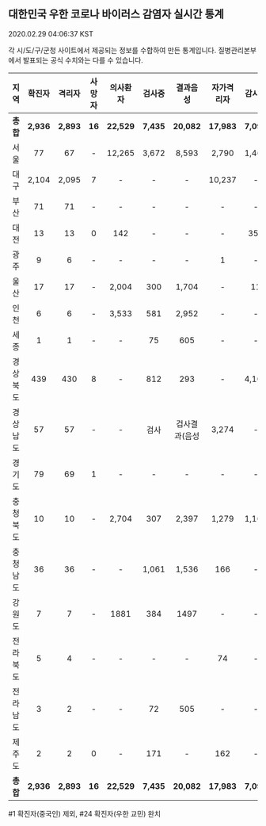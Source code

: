 
## 대한민국 우한 코로나 바이러스 감염자 실시간 통계
2020.02.29 04:06:37 KST

각 시/도/구/군청 사이트에서 제공되는 정보를 수합하여 만든 통계입니다.
질병관리본부에서 발표되는 공식 수치와는 다를 수 있습니다.


        
|  지역  | 확진자 |  격리자  |  사망자  |  의사환자  |  검사중  |  결과음성  |  자가격리자  |  감시중  |  감시해제  |  완치  |
|:------:|:------:|:--------:|:--------:|:----------:|:--------:|:----------------:|:------------:|:--------:|:----------:|:--:|
|**총합**|**2,936**|**2,893**|**16**|**22,529**|**7,435**|**20,082**|**17,983**|**7,090**|**3,356**|**26**|
|서울|77|67|-|12,265|3,672|8,593|2,790|1,460|1,330|10|
|대구|2,104|2,095|7 |-|-|-|10,237|-|-|2 |
|부산|71|71|-|-|-|-|-|-|-|-|
|대전|13|13|0|142|-|-|-|353|1703|-|
|광주|9|6|-|-|-|-|1|-|-|2|
|울산|17|17|-|2,004|300|1,704|-|11|18|-|
|인천|6|6|-|3,533|581|2,952|-|-|-|-|
|세종|1|1|-|-|75|605|-|-|-|-|
|경상북도|439|430|8|-|812|293|-|4,106|178|1|
|경상남도|57|57|-|-|검사|검사결과(음성|3,274|-|-|-|
|경기도|79|69|1|-|-|-|-|-|-|9|
|충청북도|10|10|-|2,704|307|2,397|1,279|1,160|119|-|
|충청남도|36|36|-|-|1,061|1,536|166|-|-|-|
|강원도|7|7|-|1881|384|1497|-|-|-|-|
|전라북도|5|4|-|-|-|-|74|-|-|1|
|전라남도|3|2|-|-|72|505|-|-|1|1|
|제주도|2|2|0|-|171|-|162|-|7|-|
|**총합**|**2,936**|**2,893**|**16**|**22,529**|**7,435**|**20,082**|**17,983**|**7,090**|**3,356**|**26**|

        

#1 확진자(중국인) 제외, #24 확진자(우한 교민) 완치
